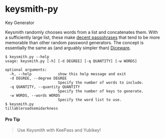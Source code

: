 # keysmith-py
Key Generator

Keysmith randomly chooses words from a list and concatenates them.
With a sufficiently large list, these make [decent passphrases](//xkcd.com/936) that tend to be more memorable than other random password generators.
The concept is essentially the same as (and arguably simpler than) [Diceware](//en.wikipedia.org/wiki/Diceware).

```
$ keysmith.py --help
usage: keysmith.py [-h] [-d DEGREE] [-q QUANTITY] [-w WORDS]

optional arguments:
  -h, --help            show this help message and exit
  -d DEGREE, --degree DEGREE
                        Specify the number of words to include.
  -q QUANTITY, --quantity QUANTITY
                        Specify the number of keys to generate.
  -w WORDS, --words WORDS
                        Specify the word list to use.
$ keysmith.py 
tillableroadsemidarkness
```

#### Pro Tip
> Use Keysmith with KeePass and Yubikey!
